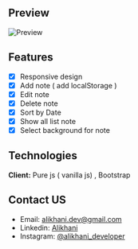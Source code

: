 ## Preview

![Preview](https://user-images.githubusercontent.com/87765316/154229099-61c524e6-b9ab-49d5-aafe-e3f02b999963.png)

## Features

- [x] Responsive design
- [x] Add note ( add localStorage )
- [x] Edit note
- [x] Delete note
- [x] Sort by Date
- [x] Show all list note
- [x] Select background for note

## Technologies

**Client:** Pure js ( vanilla js) , Bootstrap

## Contact US

- Email: [alikhani.dev@gmail.com](mailto:alikhani.dev@gmail.com)
- Linkedin: [Alikhani](www.linkedin.com/in/amir-hossein-agha-alikhani-060a88217)
- Instagram: [@alikhani_developer](https://www.instagram.com/alikhani_developer/)
